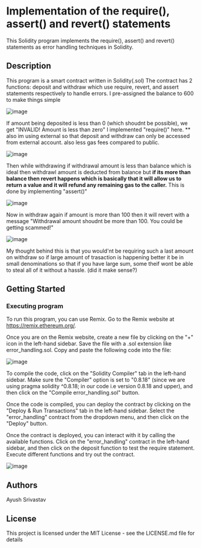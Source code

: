 # Implementation of the require(), assert() and revert() statements

This Solidity program implements the require(), assert() and revert() statements as error handling techniques in Solidity.

## Description

This program is a smart contract written in Solidity(.sol)
The contract has 2 functions: deposit and withdraw which use require, revert, and assert statements respectively to handle errors.
I pre-assigned the balance to 600 to make things simple

![image](https://github.com/kraken426/Metacrafter_projects/assets/67184260/d462b38f-5ea4-44ec-a593-3b87633ecc38)

If amount being deposited is less than 0 (which shoudnt be possible), we get "INVALID! Amount is less than zero"
I implemented "require()" here.
** also im using external so that deposit and withdraw can only be accessed from external account. also less gas fees compared to public.

![image](https://github.com/kraken426/Metacrafter_projects/assets/67184260/f6e4ca96-5c91-43ed-af84-8d2d61874a07)

Then while withdrawing if withdrawal amount is less than balance which is ideal then withdrawl amount is deducted from balance but **if its more than balance then revert happens which is basically that it will allow us to return a value and it will refund any remaining gas to the caller.**
This is done by implementing "assert()"

![image](https://github.com/kraken426/Metacrafter_projects/assets/67184260/e4963b43-5bfd-42ea-a24b-2cb1942456d6)

Now in withdraw again if amount is more than 100 then it will revert with a message "Withdrawal amount shoudnt be more than 100. You could be getting scammed!"

![image](https://github.com/kraken426/Metacrafter_projects/assets/67184260/0803520e-b6d6-4252-b8ea-4e6f98f362ea)

My thought behind this is that you would'nt be requiring such a last amount on withdraw so if large amount of trasaction is happening better it be in small denominations so that if you have large sum, some theif wont be able to steal all of it without a hassle. (did it make sense?) 

## Getting Started

### Executing program

To run this program, you can use Remix. Go to the Remix website at https://remix.ethereum.org/.

Once you are on the Remix website, create a new file by clicking on the "+" icon in the left-hand sidebar. Save the file with a .sol extension like error_handling.sol. Copy and paste the following code into the file:

![image](https://github.com/kraken426/Metacrafter_projects/assets/67184260/531f1b87-29b2-4464-bbec-d3734cc55be3)

To compile the code, click on the "Solidity Compiler" tab in the left-hand sidebar. Make sure the "Compiler" option is set to "0.8.18" (since we are using pragma solidity ^0.8.18; in our code i.e version 0.8.18 and upper), and then click on the "Compile error_handling.sol" button.

Once the code is compiled, you can deploy the contract by clicking on the "Deploy & Run Transactions" tab in the left-hand sidebar. Select the "error_handling" contract from the dropdown menu, and then click on the "Deploy" button.

Once the contract is deployed, you can interact with it by calling the available functions. Click on the "error_handling" contract in the left-hand sidebar, and then click on the deposit function to test the require statement. Execute different functions and try out the contract.

![image](https://github.com/kraken426/Metacrafter_projects/assets/67184260/852241a4-ee9d-41e4-ace8-8b288e185cf9)

## Authors

Ayush Srivastav 

## License

This project is licensed under the MIT License - see the LICENSE.md file for details







